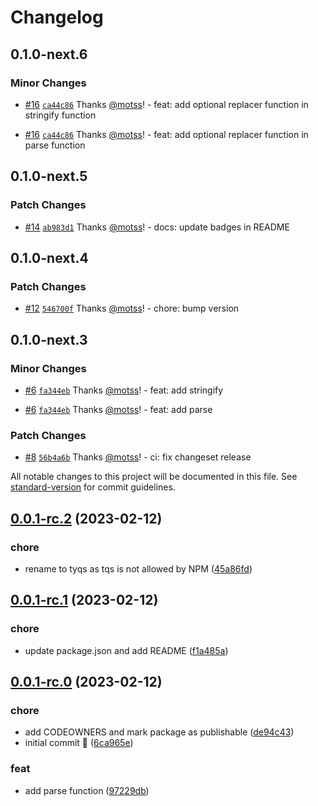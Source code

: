 # Changelog

## 0.1.0-next.6

### Minor Changes

- [#16](https://github.com/motss/tyqs/pull/16) [`ca44c86`](https://github.com/motss/tyqs/commit/ca44c863a0ed8aca71a6fc339e4f5f5cefed8e61) Thanks [@motss](https://github.com/motss)! - feat: add optional replacer function in stringify function

- [#16](https://github.com/motss/tyqs/pull/16) [`ca44c86`](https://github.com/motss/tyqs/commit/ca44c863a0ed8aca71a6fc339e4f5f5cefed8e61) Thanks [@motss](https://github.com/motss)! - feat: add optional replacer function in parse function

## 0.1.0-next.5

### Patch Changes

- [#14](https://github.com/motss/tyqs/pull/14) [`ab983d1`](https://github.com/motss/tyqs/commit/ab983d11321ec04811b646b76b9da36c9533fd6f) Thanks [@motss](https://github.com/motss)! - docs: update badges in README

## 0.1.0-next.4

### Patch Changes

- [#12](https://github.com/motss/tyqs/pull/12) [`546700f`](https://github.com/motss/tyqs/commit/546700fb20cc2400f9c36c3ce8fabfaea2ada394) Thanks [@motss](https://github.com/motss)! - chore: bump version

## 0.1.0-next.3

### Minor Changes

- [#6](https://github.com/motss/tyqs/pull/6) [`fa344eb`](https://github.com/motss/tyqs/commit/fa344eb7f8312c7bd64aff497ac795ad2643e1d5) Thanks [@motss](https://github.com/motss)! - feat: add stringify

- [#6](https://github.com/motss/tyqs/pull/6) [`fa344eb`](https://github.com/motss/tyqs/commit/fa344eb7f8312c7bd64aff497ac795ad2643e1d5) Thanks [@motss](https://github.com/motss)! - feat: add parse

### Patch Changes

- [#8](https://github.com/motss/tyqs/pull/8) [`56b4a6b`](https://github.com/motss/tyqs/commit/56b4a6bf3ff97b8bcf46827fd052096c7dc378f5) Thanks [@motss](https://github.com/motss)! - ci: fix changeset release

All notable changes to this project will be documented in this file. See [standard-version](https://github.com/conventional-changelog/standard-version) for commit guidelines.

## [0.0.1-rc.2](https://github.com/motss/tyqs/compare/v0.0.1-rc.1...v0.0.1-rc.2) (2023-02-12)

### chore

- rename to tyqs as tqs is not allowed by NPM ([45a86fd](https://github.com/motss/tyqs/commit/45a86fd4127fbe8f2c7e63225e4d7b0c60741a5f))

## [0.0.1-rc.1](https://github.com/motss/tyqs/compare/v0.0.1-rc.0...v0.0.1-rc.1) (2023-02-12)

### chore

- update package.json and add README ([f1a485a](https://github.com/motss/tyqs/commit/f1a485a432b95cd6a036f9586295ecb42db18110))

## [0.0.1-rc.0](https://github.com/motss/tyqs/compare/6ca965e9f07b23ff9a50d161c0a4bf2a16e1e464...v0.0.1-rc.0) (2023-02-12)

### chore

- add CODEOWNERS and mark package as publishable ([de94c43](https://github.com/motss/tyqs/commit/de94c433cb8cbf196e59abdc90be58ec4fdd9bdc))
- initial commit 🎉 ([6ca965e](https://github.com/motss/tyqs/commit/6ca965e9f07b23ff9a50d161c0a4bf2a16e1e464))

### feat

- add parse function ([97229db](https://github.com/motss/tyqs/commit/97229dbd0e31936b9aa42024856fd992831ca42a))
